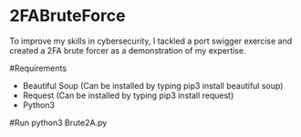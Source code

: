 # 2FABruteForce
To improve my skills in cybersecurity, I tackled a port swigger exercise and created a 2FA brute forcer as a demonstration of my expertise.

#Requirements
- Beautiful Soup (Can be installed by typing pip3 install beautiful soup)
- Request (Can be installed by typing pip3 install request)
- Python3

#Run
python3 Brute2A.py

